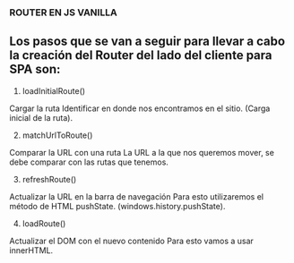 ### ROUTER EN JS VANILLA

## Los pasos que se van a seguir para llevar a cabo la creación del Router del lado del cliente para SPA son:

1. loadInitialRoute()

Cargar la ruta
Identificar en donde nos encontramos en el sitio. (Carga inicial de la ruta).

2. matchUrlToRoute()

Comparar la URL con una ruta
La URL a la que nos queremos mover, se debe comparar con las rutas que tenemos.

3. refreshRoute()

Actualizar la URL en la barra de navegación
Para esto utilizaremos el método de HTML pushState. (windows.history.pushState).

4. loadRoute()

Actualizar el DOM con el nuevo contenido
Para esto vamos a usar innerHTML.
